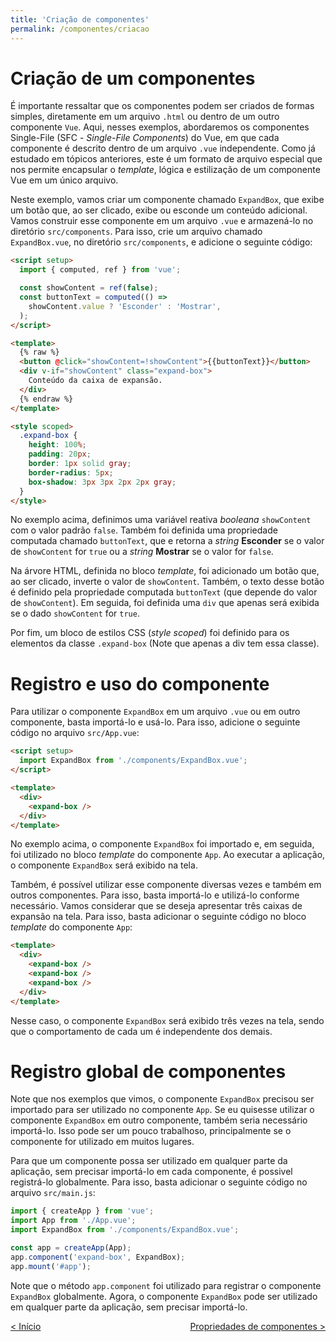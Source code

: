 ```yaml
---
title: 'Criação de componentes'
permalink: /componentes/criacao
---
```


# Criação de um componentes

É importante ressaltar que os componentes podem ser criados de formas simples, diretamente em um arquivo `.html` ou dentro de um outro componente `Vue`. Aqui, nesses exemplos, abordaremos os componentes Single-File (SFC - _Single-File Components_) do Vue, em que cada componente é descrito dentro de um arquivo `.vue` independente. Como já estudado em tópicos anteriores, este é um formato de arquivo especial que nos permite encapsular o _template_, lógica e estilização de um componente Vue em um único arquivo.

Neste exemplo, vamos criar um componente chamado `ExpandBox`, que exibe um botão que, ao ser clicado, exibe ou esconde um conteúdo adicional. Vamos construir esse componente em um arquivo `.vue` e armazená-lo no diretório `src/components`. Para isso, crie um arquivo chamado `ExpandBox.vue`, no diretório `src/components`, e adicione o seguinte código:

```html
<script setup>
  import { computed, ref } from 'vue';

  const showContent = ref(false);
  const buttonText = computed(() =>
    showContent.value ? 'Esconder' : 'Mostrar',
  );
</script>

<template>
  {% raw %}
  <button @click="showContent=!showContent">{{buttonText}}</button>
  <div v-if="showContent" class="expand-box">
    Conteúdo da caixa de expansão.
  </div>
  {% endraw %}
</template>

<style scoped>
  .expand-box {
    height: 100%;
    padding: 20px;
    border: 1px solid gray;
    border-radius: 5px;
    box-shadow: 3px 3px 2px 2px gray;
  }
</style>
```

No exemplo acima, definimos uma variável reativa _booleana_ `showContent` com o valor padrão `false`. Também foi definida uma propriedade computada chamado `buttonText`, que e retorna a _string_ **Esconder** se o valor de `showContent` for `true` ou a _string_ **Mostrar** se o valor for `false`.

Na árvore HTML, definida no bloco _template_, foi adicionado um botão que, ao ser clicado, inverte o valor de `showContent`. Também, o texto desse botão é definido pela propriedade computada `buttonText` (que depende do valor de `showContent`). Em seguida, foi definida uma `div` que apenas será exibida se o dado `showContent` for `true`.

Por fim, um bloco de estilos CSS (_style scoped_) foi definido para os elementos da classe `.expand-box` (Note que apenas a div tem essa classe).

# Registro e uso do componente

Para utilizar o componente `ExpandBox` em um arquivo `.vue` ou em outro componente, basta importá-lo e usá-lo. Para isso, adicione o seguinte código no arquivo `src/App.vue`:

```html
<script setup>
  import ExpandBox from './components/ExpandBox.vue';
</script>

<template>
  <div>
    <expand-box />
  </div>
</template>
```

No exemplo acima, o componente `ExpandBox` foi importado e, em seguida, foi utilizado no bloco _template_ do componente `App`. Ao executar a aplicação, o componente `ExpandBox` será exibido na tela.

Também, é possível utilizar esse componente diversas vezes e também em outros componentes. Para isso, basta importá-lo e utilizá-lo conforme necessário. Vamos considerar que se deseja apresentar três caixas de expansão na tela. Para isso, basta adicionar o seguinte código no bloco _template_ do componente `App`:

```html
<template>
  <div>
    <expand-box />
    <expand-box />
    <expand-box />
  </div>
</template>
```

Nesse caso, o componente `ExpandBox` será exibido três vezes na tela, sendo que o comportamento de cada um é independente dos demais.

# Registro global de componentes

Note que nos exemplos que vimos, o componente `ExpandBox` precisou ser importado para ser utilizado no componente `App`. Se eu quisesse utilizar o componente `ExpandBox` em outro componente, também seria necessário importá-lo. Isso pode ser um pouco trabalhoso, principalmente se o componente for utilizado em muitos lugares.

Para que um componente possa ser utilizado em qualquer parte da aplicação, sem precisar importá-lo em cada componente, é possivel registrá-lo globalmente. Para isso, basta adicionar o seguinte código no arquivo `src/main.js`:

```javascript
import { createApp } from 'vue';
import App from './App.vue';
import ExpandBox from './components/ExpandBox.vue';

const app = createApp(App);
app.component('expand-box', ExpandBox);
app.mount('#app');
```

Note que o método `app.component` foi utilizado para registrar o componente `ExpandBox` globalmente. Agora, o componente `ExpandBox` pode ser utilizado em qualquer parte da aplicação, sem precisar importá-lo.

<span style="display: flex; justify-content: space-between;"><span>[&lt; Início](. 'Anterior')</span> <span>[Propriedades de componentes &gt;](propriedades.html 'Próximo')</span></span>
